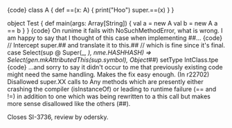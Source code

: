 {code}
class A {
  def ==(x: A) {
    print("Hoo")
    super.==(x)
  }
}

object Test {
  def main(args: Array[String]) {
    val a = new A
    val b = new A
    a == b
  }
}
{code}
On runime it fails with NoSuchMethodError, what is wrong.
I am happy to say that I thought of this case when implementing ##...
{code}
  // Intercept super.## and translate it to this.##
  // which is fine since it's final.
  case Select(sup @ Super(_, _), nme.HASHHASH)  =>
    Select(gen.mkAttributedThis(sup.symbol), Object_##) setType IntClass.tpe
{code}
...and sorry to say it didn't occur to me that previously existing code might need the same handling.  Makes the fix easy enough.
(In r22702) Disallowed super.XX calls to Any methods which are presently either
crashing the compiler (isInstanceOf) or leading to runtime failure
(== and !=) in addition to one which was being rewritten to a this call
but makes more sense disallowed like the others (##).

Closes SI-3736, review by odersky.
